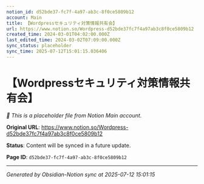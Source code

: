 ```yaml
---
notion_id: d52bde37-fc7f-4a97-ab3c-8f0ce5809b12
account: Main
title: 【Wordpressセキュリティ対策情報共有会】
url: https://www.notion.so/Wordpress-d52bde37fc7f4a97ab3c8f0ce5809b12
created_time: 2024-03-01T04:02:00.000Z
last_edited_time: 2024-03-02T07:09:00.000Z
sync_status: placeholder
sync_time: 2025-07-12T15:01:15.036406
---
```


# 【Wordpressセキュリティ対策情報共有会】

*🔄 This is a placeholder file from Notion Main account.*

**Original URL**: https://www.notion.so/Wordpress-d52bde37fc7f4a97ab3c8f0ce5809b12

**Status**: Content will be synced in a future update.

**Page ID**: `d52bde37-fc7f-4a97-ab3c-8f0ce5809b12`

---

*Generated by Obsidian-Notion sync at 2025-07-12 15:01:15*
